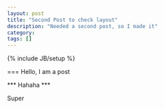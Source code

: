 ```yaml
---
layout: post
title: "Second Post to check layout"
description: "Needed a second post, so I made it"
category: 
tags: []
---
```

{% include JB/setup %}

===
Hello, I am a post

*** Hahaha *** 

Super